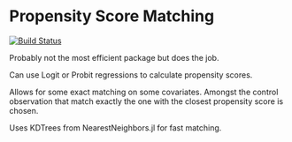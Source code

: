 # Propensity Score Matching
[![Build Status](https://github.com/eohne/PSMatching.jl/actions/workflows/CI.yml/badge.svg)](https://github.com/eohne/PSMatching.jl/actions/workflows/CI.yml)

Probably not the most efficient package but does the job.  

Can use Logit or Probit regressions to calculate propensity scores.  

Allows for some exact matching on some covariates. Amongst the control observation that match exactly the one with the closest propensity score is chosen.  

Uses KDTrees from NearestNeighbors.jl for fast matching.
